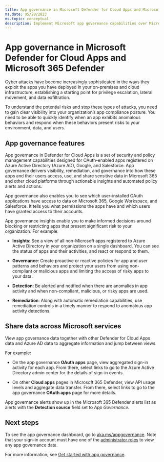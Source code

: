 ```yaml
---
title: App governance in Microsoft Defender for Cloud Apps and Microsoft 365 Defender
ms.date: 05/28/2023
ms.topic: conceptual
description: Implement Microsoft app governance capabilities over Microsoft Defender for Cloud Apps and Microsoft 365 Defender to govern your apps.
---
```


# App governance in Microsoft Defender for Cloud Apps and Microsoft 365 Defender

Cyber attacks have become increasingly sophisticated in the ways they exploit the apps you have deployed in your on-premises and cloud infrastructure, establishing a starting point for privilege escalation, lateral movement, and data exfiltration.

To understand the potential risks and stop these types of attacks, you need to gain clear visibility into your organization’s app compliance posture. You need to be able to quickly identify when an app exhibits anomalous behaviors and respond when these behaviors present risks to your environment, data, and users.

## App governance features

App governance in Defender for Cloud Apps is a set of security and policy management capabilities designed for OAuth-enabled apps registered on Azure Active Directory (Azure AD), Google, and Salesforce. App governance delivers visibility, remediation, and governance into how these apps and their users access, use, and share sensitive data in Microsoft 365 and other cloud platforms through actionable insights and automated policy alerts and actions.

App governance also enables you to see which user-installed OAuth applications have access to data on Microsoft 365, Google Workspace, and Salesforce. It tells you what permissions the apps have and which users have granted access to their accounts.

App governance insights enable you to make informed decisions around blocking or restricting apps that present significant risk to your organization. For example:

- **Insights**: See a view of all non-Microsoft apps registered to Azure Active Directory in your organization on a single dashboard. You can see the status of apps and their activities, and react or respond to them.

- **Governance**: Create proactive or reactive policies for app and user patterns and behaviors and protect your users from using non-compliant or malicious apps and limiting the access of risky apps to your data.

- **Detection**: Be alerted and notified when there are anomalies in app activity and when non-compliant, malicious, or risky apps are used.

- **Remediation**: Along with automatic remediation capabilities, use remediation controls in a timely manner to respond to anomalous app activity detections.

## Share data across Microsoft services

View app governance data together with other Defender for Cloud Apps data and Azure AD data to aggregate information and jump between views.

For example:

- On the app governance **OAuth apps** page, view aggregated sign-in activity for each app. From there, select links to go to the Azure Active Directory admin center for the details of sign-in events.

- On other **Cloud apps** pages in Microsoft 365 Defender, view API usage levels and aggregate data transfer. From there, select links to go to the app governance **OAuth apps** page for more details.
<!--need new image without "addin" and the classic portal-->

App governance alerts show up in the Microsoft 365 Defender alerts list as alerts with the **Detection source** field set to *App Governance*.

## Next steps

To see the app governance dashboard, go to [aka.ms/appgovernance](https://aka.ms/appgovernance). Note that your sign-in account must have one of the [administrator roles](app-governance-get-started.md#roles) to view any app governance data.

For more information, see [Get started with app governance](app-governance-get-started.md).
